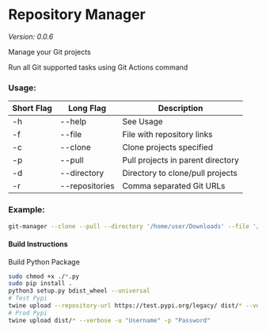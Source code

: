 # Repository Manager
*Version: 0.0.6*

Manage your Git projects

Run all Git supported tasks using Git Actions command

### Usage:
| Short Flag | Long Flag      | Description                       |
|------------|----------------|-----------------------------------|
| -h         | --help         | See Usage                         |
| -f         | --file         | File with repository links        |
| -c         | --clone        | Clone projects specified          |
| -p         | --pull         | Pull projects in parent directory |
| -d         | --directory    | Directory to clone/pull projects  |
| -r         | --repositories | Comma separated Git URLs          |

### Example:
```bash
git-manager --clone --pull --directory '/home/user/Downloads' --file '/home/user/Downloads/repositories.txt' --repositories 'https://github.com/Knucklessg1/media-downloader,https://github.com/Knucklessg1/genius-bot'
```


#### Build Instructions
Build Python Package

```bash
sudo chmod +x ./*.py
sudo pip install .
python3 setup.py bdist_wheel --universal
# Test Pypi
twine upload --repository-url https://test.pypi.org/legacy/ dist/* --verbose -u "Username" -p "Password"
# Prod Pypi
twine upload dist/* --verbose -u "Username" -p "Password"
```
